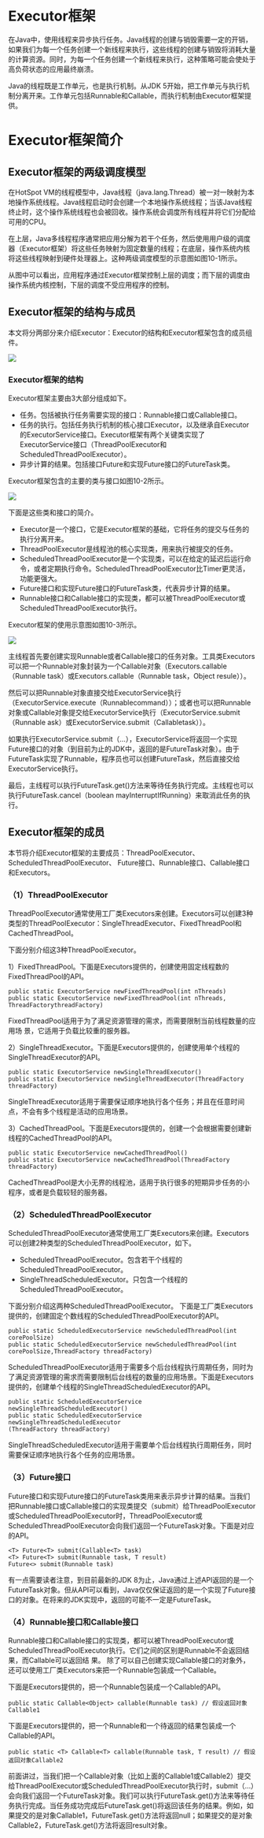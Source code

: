 # Executor框架

在Java中，使用线程来异步执行任务。Java线程的创建与销毁需要一定的开销，如果我们为每一个任务创建一个新线程来执行，这些线程的创建与销毁将消耗大量的计算资源。同时，为每一个任务创建一个新线程来执行，这种策略可能会使处于高负荷状态的应用最终崩溃。

Java的线程既是工作单元，也是执行机制。从JDK 5开始，把工作单元与执行机制分离开来。工作单元包括Runnable和Callable，而执行机制由Executor框架提供。

# Executor框架简介

## Executor框架的两级调度模型
在HotSpot VM的线程模型中，Java线程（java.lang.Thread）被一对一映射为本地操作系统线程。Java线程启动时会创建一个本地操作系统线程；当该Java线程终止时，这个操作系统线程也会被回收。操作系统会调度所有线程并将它们分配给可用的CPU。

在上层，Java多线程程序通常把应用分解为若干个任务，然后使用用户级的调度器（Executor框架）将这些任务映射为固定数量的线程；在底层，操作系统内核将这些线程映射到硬件处理器上。这种两级调度模型的示意图如图10-1所示。

从图中可以看出，应用程序通过Executor框架控制上层的调度；而下层的调度由操作系统内核控制，下层的调度不受应用程序的控制。

## Executor框架的结构与成员

本文将分两部分来介绍Executor：Executor的结构和Executor框架包含的成员组件。

![](assets/markdown-img-paste-20190703225824324.png)

### Executor框架的结构

Executor框架主要由3大部分组成如下。
- 任务。包括被执行任务需要实现的接口：Runnable接口或Callable接口。
- 任务的执行。包括任务执行机制的核心接口Executor，以及继承自Executor的ExecutorService接口。Executor框架有两个关键类实现了ExecutorService接口（ThreadPoolExecutor和ScheduledThreadPoolExecutor）。
- 异步计算的结果。包括接口Future和实现Future接口的FutureTask类。

Executor框架包含的主要的类与接口如图10-2所示。


![](assets/markdown-img-paste-20190703230118835.png)

下面是这些类和接口的简介。
- Executor是一个接口，它是Executor框架的基础，它将任务的提交与任务的执行分离开来。
- ThreadPoolExecutor是线程池的核心实现类，用来执行被提交的任务。
- ScheduledThreadPoolExecutor是一个实现类，可以在给定的延迟后运行命令，或者定期执行命令。ScheduledThreadPoolExecutor比Timer更灵活，功能更强大。
- Future接口和实现Future接口的FutureTask类，代表异步计算的结果。
- Runnable接口和Callable接口的实现类，都可以被ThreadPoolExecutor或ScheduledThreadPoolExecutor执行。

Executor框架的使用示意图如图10-3所示。

![](assets/markdown-img-paste-20190703230202671.png)

主线程首先要创建实现Runnable或者Callable接口的任务对象。工具类Executors可以把一个Runnable对象封装为一个Callable对象（Executors.callable（Runnable task）或Executors.callable（Runnable task，Object resule））。

然后可以把Runnable对象直接交给ExecutorService执行（ExecutorService.execute（Runnablecommand））；或者也可以把Runnable对象或Callable对象提交给ExecutorService执行（ExecutorService.submit（Runnable ask）或ExecutorService.submit（Callable<T>task））。

如果执行ExecutorService.submit（…），ExecutorService将返回一个实现Future接口的对象（到目前为止的JDK中，返回的是FutureTask对象）。由于FutureTask实现了Runnable，程序员也可以创建FutureTask，然后直接交给ExecutorService执行。

最后，主线程可以执行FutureTask.get()方法来等待任务执行完成。主线程也可以执行FutureTask.cancel（boolean mayInterruptIfRunning）来取消此任务的执行。

## Executor框架的成员

本节将介绍Executor框架的主要成员：ThreadPoolExecutor、ScheduledThreadPoolExecutor、
Future接口、Runnable接口、Callable接口和Executors。

### （1）ThreadPoolExecutor

ThreadPoolExecutor通常使用工厂类Executors来创建。Executors可以创建3种类型的ThreadPoolExecutor：SingleThreadExecutor、FixedThreadPool和CachedThreadPool。

下面分别介绍这3种ThreadPoolExecutor。

1）FixedThreadPool。下面是Executors提供的，创建使用固定线程数的FixedThreadPool的API。
```
public static ExecutorService newFixedThreadPool(int nThreads)
public static ExecutorService newFixedThreadPool(int nThreads, ThreadFactorythreadFactory)
```
FixedThreadPool适用于为了满足资源管理的需求，而需要限制当前线程数量的应用场
景，它适用于负载比较重的服务器。

2）SingleThreadExecutor。下面是Executors提供的，创建使用单个线程的SingleThreadExecutor的API。
```
public static ExecutorService newSingleThreadExecutor()
public static ExecutorService newSingleThreadExecutor(ThreadFactory threadFactory)
```

SingleThreadExecutor适用于需要保证顺序地执行各个任务；并且在任意时间点，不会有多个线程是活动的应用场景。

3）CachedThreadPool。下面是Executors提供的，创建一个会根据需要创建新线程的CachedThreadPool的API。
```
public static ExecutorService newCachedThreadPool()
public static ExecutorService newCachedThreadPool(ThreadFactory threadFactory)
```

CachedThreadPool是大小无界的线程池，适用于执行很多的短期异步任务的小程序，或者是负载较轻的服务器。

### （2）ScheduledThreadPoolExecutor
ScheduledThreadPoolExecutor通常使用工厂类Executors来创建。Executors可以创建2种类型的ScheduledThreadPoolExecutor，如下。

- ScheduledThreadPoolExecutor。包含若干个线程的ScheduledThreadPoolExecutor。
- SingleThreadScheduledExecutor。只包含一个线程的ScheduledThreadPoolExecutor。

下面分别介绍这两种ScheduledThreadPoolExecutor。
下面是工厂类Executors提供的，创建固定个数线程的ScheduledThreadPoolExecutor的API。
```
public static ScheduledExecutorService newScheduledThreadPool(int corePoolSize)
public static ScheduledExecutorService newScheduledThreadPool(int corePoolSize,ThreadFactory threadFactory)
```
ScheduledThreadPoolExecutor适用于需要多个后台线程执行周期任务，同时为了满足资源管理的需求而需要限制后台线程的数量的应用场景。下面是Executors提供的，创建单个线程的SingleThreadScheduledExecutor的API。
```
public static ScheduledExecutorService newSingleThreadScheduledExecutor()
public static ScheduledExecutorService newSingleThreadScheduledExecutor
(ThreadFactory threadFactory)
```
SingleThreadScheduledExecutor适用于需要单个后台线程执行周期任务，同时需要保证顺序地执行各个任务的应用场景。

### （3）Future接口
Future接口和实现Future接口的FutureTask类用来表示异步计算的结果。当我们把Runnable接口或Callable接口的实现类提交（submit）给ThreadPoolExecutor或ScheduledThreadPoolExecutor时，ThreadPoolExecutor或ScheduledThreadPoolExecutor会向我们返回一个FutureTask对象。下面是对应的API。
```
<T> Future<T> submit(Callable<T> task)
<T> Future<T> submit(Runnable task, T result)
Future<> submit(Runnable task)
```
有一点需要读者注意，到目前最新的JDK 8为止，Java通过上述API返回的是一个FutureTask对象。但从API可以看到，Java仅仅保证返回的是一个实现了Future接口的对象。在将来的JDK实现中，返回的可能不一定是FutureTask。

### （4）Runnable接口和Callable接口

Runnable接口和Callable接口的实现类，都可以被ThreadPoolExecutor或ScheduledThreadPoolExecutor执行。它们之间的区别是Runnable不会返回结果，而Callable可以返回结
果。
除了可以自己创建实现Callable接口的对象外，还可以使用工厂类Executors来把一个Runnable包装成一个Callable。

下面是Executors提供的，把一个Runnable包装成一个Callable的API。
```
public static Callable<Object> callable(Runnable task) // 假设返回对象Callable1
```
下面是Executors提供的，把一个Runnable和一个待返回的结果包装成一个Callable的API。
```
public static <T> Callable<T> callable(Runnable task, T result) // 假设返回对象Callable2
```
前面讲过，当我们把一个Callable对象（比如上面的Callable1或Callable2）提交给ThreadPoolExecutor或ScheduledThreadPoolExecutor执行时，submit（…）会向我们返回一个FutureTask对象。我们可以执行FutureTask.get()方法来等待任务执行完成。当任务成功完成后FutureTask.get()将返回该任务的结果。例如，如果提交的是对象Callable1，FutureTask.get()方法将返回null；如果提交的是对象Callable2，FutureTask.get()方法将返回result对象。
